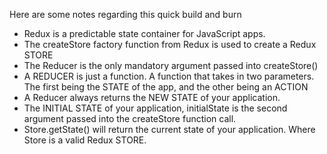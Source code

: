 Here are some notes regarding this quick build and burn 


- Redux is a predictable state container for JavaScript apps.
- The createStore factory function from Redux is used to create a Redux STORE
- The Reducer is the only mandatory argument passed into createStore()
- A REDUCER is just a function. A function that takes in two parameters. The first being the STATE of the app, and the other being an ACTION
- A Reducer always returns the NEW STATE of your application.
- The INITIAL STATE of your application, initialState is the second
argument passed into the createStore function call.
- Store.getState() will return the current state of your application. Where Store is a valid Redux STORE.
